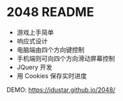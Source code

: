 # 2048 README

- 游戏上手简单
- 响应式设计
- 电脑端由四个方向键控制
- 手机端则可向四个方向滑动屏幕控制
- JQuery 开发
- 用 Cookies 保存实时进度

DEMO: https://idustar.github.io/2048/
